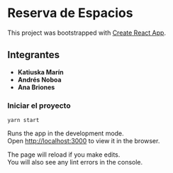 # Reserva de Espacios

This project was bootstrapped with [Create React App](https://github.com/facebook/create-react-app).

## Integrantes

* **Katiuska Marín**
* **Andrés Noboa**
* **Ana Briones**

### Iniciar el proyecto
```
yarn start
```

Runs the app in the development mode.\
Open [http://localhost:3000](http://localhost:3000) to view it in the browser.

The page will reload if you make edits.\
You will also see any lint errors in the console.



